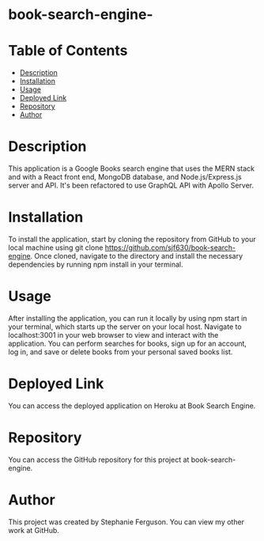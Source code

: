 # book-search-engine-

# Table of Contents
- [Description](#description)
- [Installation](#installation)
- [Usage](#usage)
- [Deployed Link](#deployed-link)
- [Repository](#repository)
- [Author](#author)

# Description

This application is a Google Books search engine that uses the MERN stack and with a React front end, MongoDB database, and Node.js/Express.js server and API. It's been refactored to use GraphQL API with Apollo Server.

# Installation
To install the application, start by cloning the repository from GitHub to your local machine using git clone https://github.com/sjf630/book-search-engine. Once cloned, navigate to the directory and install the necessary dependencies by running npm install in your terminal.

# Usage
After installing the application, you can run it locally by using npm start in your terminal, which starts up the server on your local host. Navigate to localhost:3001 in your web browser to view and interact with the application. You can perform searches for books, sign up for an account, log in, and save or delete books from your personal saved books list.

# Deployed Link
You can access the deployed application on Heroku at Book Search Engine.

# Repository
You can access the GitHub repository for this project at book-search-engine.

# Author
This project was created by Stephanie Ferguson. You can view my other work at GitHub.